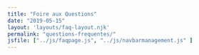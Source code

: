 ```yaml
---
title: "Foire aux Questions"
date: "2019-05-15"
layout: 'layouts/faq-layout.njk'
permalink: "questions-frequentes/"
jsfile: ["../js/faqpage.js", "../js/navbarmanagement.js" ]
---
```

